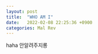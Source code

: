 ```yaml
---
layout: post
title:  "WHO AM I"
date:   2022-02-08 22:25:36 +0900
categories: Mal Rev
---
```

haha 안알려주지롱